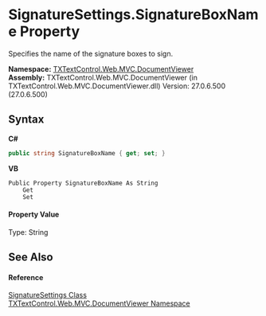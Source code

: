 # SignatureSettings.SignatureBoxName Property 
 

Specifies the name of the signature boxes to sign.

**Namespace:**&nbsp;<a href="N_TXTextControl_Web_MVC_DocumentViewer">TXTextControl.Web.MVC.DocumentViewer</a><br />**Assembly:**&nbsp;TXTextControl.Web.MVC.DocumentViewer (in TXTextControl.Web.MVC.DocumentViewer.dll) Version: 27.0.6.500 (27.0.6.500)

## Syntax

**C#**<br />
``` C#
public string SignatureBoxName { get; set; }
```

**VB**<br />
``` VB
Public Property SignatureBoxName As String
	Get
	Set
```


#### Property Value
Type: String

## See Also


#### Reference
<a href="T_TXTextControl_Web_MVC_DocumentViewer_SignatureSettings">SignatureSettings Class</a><br /><a href="N_TXTextControl_Web_MVC_DocumentViewer">TXTextControl.Web.MVC.DocumentViewer Namespace</a><br />